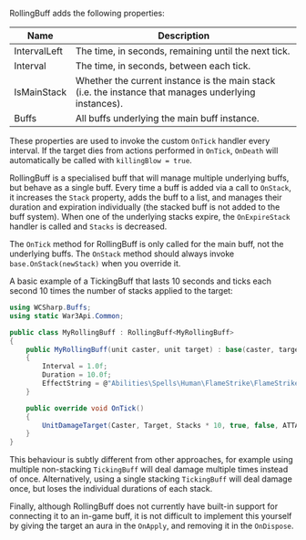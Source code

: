 RollingBuff adds the following properties:

| Name | Description |
|---|---|
| IntervalLeft | The time, in seconds, remaining until the next tick. |
| Interval | The time, in seconds, between each tick. |
| IsMainStack | Whether the current instance is the main stack (i.e. the instance that manages underlying instances). |
| Buffs | All buffs underlying the main buff instance. |

These properties are used to invoke the custom `OnTick` handler every interval.
If the target dies from actions performed in `OnTick`, `OnDeath` will automatically be called with `killingBlow = true`.

RollingBuff is a specialised buff that will manage multiple underlying buffs, but behave as a single buff. Every time a buff is added via a call to `OnStack`, it increases the `Stack` property, adds the buff to a list, and manages their duration and expiration individually (the stacked buff is not added to the buff system). When one of the underlying stacks expire, the `OnExpireStack` handler is called and `Stacks` is decreased.

The `OnTick` method for RollingBuff is only called for the main buff, not the underlying buffs.
The `OnStack` method should always invoke `base.OnStack(newStack)` when you override it.

A basic example of a TickingBuff that lasts 10 seconds and ticks each second 10 times the number of stacks applied to the target:

```csharp
using WCSharp.Buffs;
using static War3Api.Common;

public class MyRollingBuff : RollingBuff<MyRollingBuff>
{
	public MyRollingBuff(unit caster, unit target) : base(caster, target)
	{
		Interval = 1.0f;
		Duration = 10.0f;
		EffectString = @"Abilities\Spells\Human\FlameStrike\FlameStrikeDamageTarget.mdl";
	}

	public override void OnTick()
	{
		UnitDamageTarget(Caster, Target, Stacks * 10, true, false, ATTACK_TYPE_CHAOS, DAMAGE_TYPE_UNKNOWN, WEAPON_TYPE_WHOKNOWS);
	}
}
```

This behaviour is subtly different from other approaches, for example using multiple non-stacking `TickingBuff` will deal damage multiple times instead of once. Alternatively, using a single stacking `TickingBuff` will deal damage once, but loses the individual durations of each stack.

Finally, although RollingBuff does not currently have built-in support for connecting it to an in-game buff, it is not difficult to implement this yourself by giving the target an aura in the `OnApply`, and removing it in the `OnDispose`.
